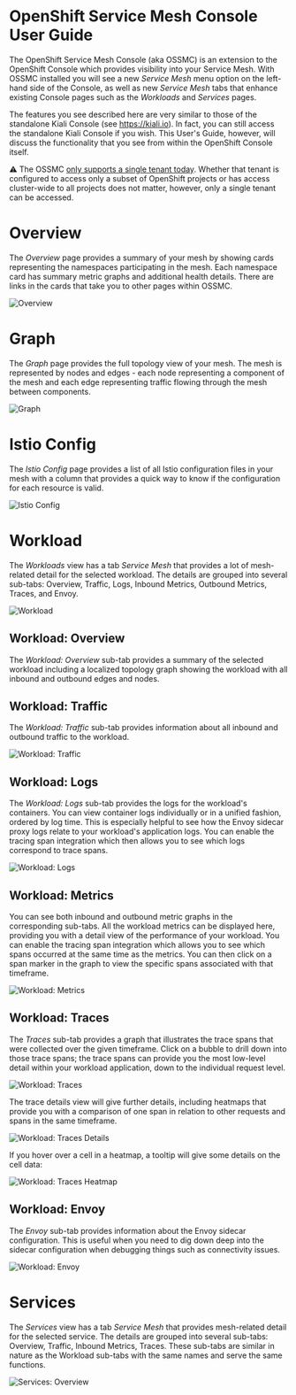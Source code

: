 # OpenShift Service Mesh Console User Guide

The OpenShift Service Mesh Console (aka OSSMC) is an extension to the OpenShift Console which provides visibility into your Service Mesh. With OSSMC installed you will see a new _Service Mesh_ menu option on the left-hand side of the Console, as well as new _Service Mesh_ tabs that enhance existing Console pages such as the _Workloads_ and _Services_ pages.

The features you see described here are very similar to those of the standalone Kiali Console (see https://kiali.io). In fact, you can still access the standalone Kiali Console if you wish. This User's Guide, however, will discuss the functionality that you see from within the OpenShift Console itself.

:warning: The OSSMC [only supports a single tenant today](https://github.com/kiali/openshift-servicemesh-plugin/issues/28). Whether that tenant is configured to access only a subset of OpenShift projects or has access cluster-wide to all projects does not matter, however, only a single tenant can be accessed.

# Overview

The _Overview_ page provides a summary of your mesh by showing cards representing the namespaces participating in the mesh. Each namespace card has summary metric graphs and additional health details. There are links in the cards that take you to other pages within OSSMC.

![Overview](20-overview.png)

# Graph

The _Graph_ page provides the full topology view of your mesh. The mesh is represented by nodes and edges - each node representing a component of the mesh and each edge representing traffic flowing through the mesh between components.

![Graph](21-graph.png)

# Istio Config

The _Istio Config_ page provides a list of all Istio configuration files in your mesh with a column that provides a quick way to know if the configuration for each resource is valid.

![Istio Config](22-istioconfig.png)

# Workload

The _Workloads_ view has a tab _Service Mesh_ that provides a lot of mesh-related detail for the selected workload. The details are grouped into several sub-tabs: Overview, Traffic, Logs, Inbound Metrics, Outbound Metrics, Traces, and Envoy.

![Workload](23-workload.png)

## Workload: Overview

The _Workload: Overview_ sub-tab provides a summary of the selected workload including a localized topology graph showing the workload with all inbound and outbound edges and nodes.

## Workload: Traffic

The _Workload: Traffic_ sub-tab provides information about all inbound and outbound traffic to the workload.

![Workload: Traffic](24-workload-traffic.png)

## Workload: Logs

The _Workload: Logs_ sub-tab provides the logs for the workload's containers. You can view container logs individually or in a unified fashion, ordered by log time. This is especially helpful to see how the Envoy sidecar proxy logs relate to your workload's application logs. You can enable the tracing span integration which then allows you to see which logs correspond to trace spans.

![Workload: Logs](25-workload-logs.png)

## Workload: Metrics

You can see both inbound and outbound metric graphs in the corresponding sub-tabs. All the workload metrics can be displayed here, providing you with a detail view of the performance of your workload. You can enable the tracing span integration which allows you to see which spans occurred at the same time as the metrics. You can then click on a span marker in the graph to view the specific spans associated with that timeframe.

![Workload: Metrics](26-workload-metrics.png)

## Workload: Traces

The _Traces_ sub-tab provides a graph that illustrates the trace spans that were collected over the given timeframe. Click on a bubble to drill down into those trace spans; the trace spans can provide you the most low-level detail within your workload application, down to the individual request level.

![Workload: Traces](27-workload-traces.png)

The trace details view will give further details, including heatmaps that provide you with a comparison of one span in relation to other requests and spans in the same timeframe.

![Workload: Traces Details](28-workload-traces-details.png)

If you hover over a cell in a heatmap, a tooltip will give some details on the cell data:

![Workload: Traces Heatmap](29-workload-traces-heatmap.png)

## Workload: Envoy

The _Envoy_ sub-tab provides information about the Envoy sidecar configuration. This is useful when you need to dig down deep into the sidecar configuration when debugging things such as connectivity issues.

![Workload: Envoy](30-workload-envoy.png)

# Services

The _Services_ view has a tab _Service Mesh_ that provides mesh-related detail for the selected service. The details are grouped into several sub-tabs: Overview, Traffic, Inbound Metrics, Traces. These sub-tabs are similar in nature as the Workload sub-tabs with the same names and serve the same functions.

![Services: Overview](31-services-overview.png)

